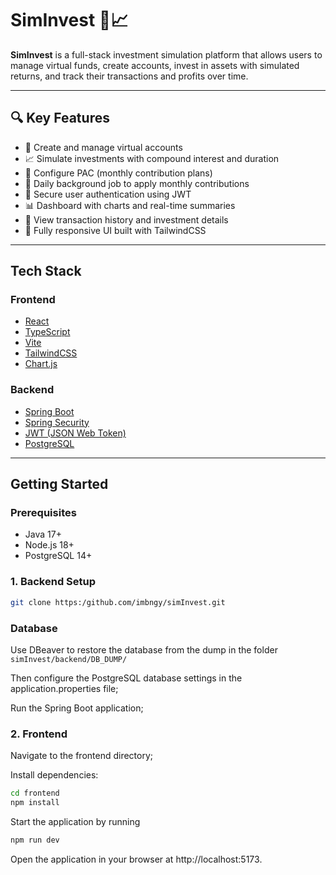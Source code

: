 # SimInvest 💸📈

**SimInvest** is a full-stack investment simulation platform that allows users to manage virtual funds, create accounts, invest in assets with simulated returns, and track their transactions and profits over time.

---

## 🔍 Key Features

- 💼 Create and manage virtual accounts
- 📈 Simulate investments with compound interest and duration
- 📅 Configure PAC (monthly contribution plans)
- 🔁 Daily background job to apply monthly contributions
- 🔐 Secure user authentication using JWT
- 📊 Dashboard with charts and real-time summaries
- 🧾 View transaction history and investment details
- 📱 Fully responsive UI built with TailwindCSS

---

## Tech Stack

### Frontend
- [React](https://reactjs.org/)
- [TypeScript](https://www.typescriptlang.org/)
- [Vite](https://vitejs.dev/)
- [TailwindCSS](https://tailwindcss.com/)
- [Chart.js](https://www.chartjs.org/)

### Backend
- [Spring Boot](https://spring.io/projects/spring-boot)
- [Spring Security](https://spring.io/projects/spring-security)
- [JWT (JSON Web Token)](https://jwt.io/)
- [PostgreSQL](https://www.postgresql.org/)

---

## Getting Started

### Prerequisites

- Java 17+
- Node.js 18+
- PostgreSQL 14+

### 1. Backend Setup

```bash
git clone https:/github.com/imbngy/simInvest.git
```

### Database

Use DBeaver to restore the database from the dump in the folder `simInvest/backend/DB_DUMP/`

Then configure the PostgreSQL database settings in the application.properties file;

Run the Spring Boot application;

### 2. Frontend

Navigate to the frontend directory;

Install dependencies:

```bash
cd frontend
npm install
```
Start the application by running

```bash
npm run dev
```

Open the application in your browser at http://localhost:5173.